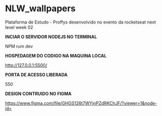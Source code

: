 # NLW_wallpapers
Plataforma de Estudo - Proffys desenvolvido no evento da rocketseat next level week 02

**INCIAR O SERVIDOR NODEJS NO TERMINAL**

NPM rum dev

**HOSPEDAGEM DO CODIGO NA MAQUINA LOCAL**

http://127.0.0.1:5500/

**PORTA DE ACESSO LIBERADA**

550

**DESIGN CONTRUIDO NO FIGMA**

https://www.figma.com/file/GHGS126t7WYjnPZdRKChJF/?viewer=1&node-id=






